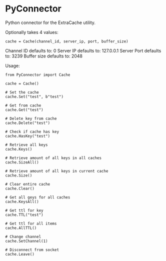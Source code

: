 # PyConnector
Python connector for the ExtraCache utility.

Optionally takes 4 values:
```
cache = Cache(channel_id, server_ip, port, buffer_size) 
```

Channel ID defaults to: 0
Server IP defaults to: 127.0.0.1
Server Port defaults to: 3239
Buffer size defaults to: 2048

Usage:
```
from PyConnector import Cache

cache = Cache()

# Set the cache
cache.Set("test", b"test")

# Get from cache
cache.Get("test")

# Delete key from cache
cache.Delete("test")

# Check if cache has key
cache.HasKey("test")

# Retrieve all keys
cache.Keys()

# Retrieve amount of all keys in all caches
cache.SizeAll()

# Retrieve amount of all keys in current cache
cache.Size()

# Clear entire cache
cache.Clear()

# Get all geys for all caches
cache.KeysAll()

# Get ttl for key
cache.TTL("test")

# Get ttl for all items
cache.AllTTL()

# Change channel
cache.SetChannel(1)

# Disconnect from socket
cache.Leave()
```
